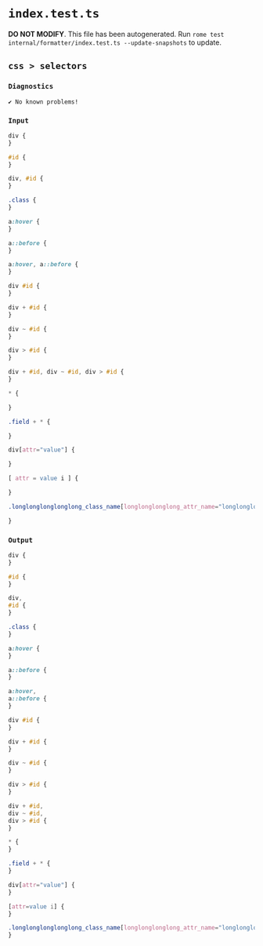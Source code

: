 # `index.test.ts`

**DO NOT MODIFY**. This file has been autogenerated. Run `rome test internal/formatter/index.test.ts --update-snapshots` to update.

## `css > selectors`

### `Diagnostics`

```
✔ No known problems!

```

### `Input`

```css
div {
}

#id {
}

div, #id {
}

.class {
}

a:hover {
}

a::before {
}

a:hover, a::before {
}

div #id {
}

div + #id {
}

div ~ #id {
}

div > #id {
}

div + #id, div ~ #id, div > #id {
}

* {

}

.field + * {

}

div[attr="value"] {

}

[ attr = value i ] {

}

.longlonglonglonglong_class_name[longlonglonglong_attr_name="longlonglonglonglonglong_value"] {

}

```

### `Output`

```css
div {
}

#id {
}

div,
#id {
}

.class {
}

a:hover {
}

a::before {
}

a:hover,
a::before {
}

div #id {
}

div + #id {
}

div ~ #id {
}

div > #id {
}

div + #id,
div ~ #id,
div > #id {
}

* {
}

.field + * {
}

div[attr="value"] {
}

[attr=value i] {
}

.longlonglonglonglong_class_name[longlonglonglong_attr_name="longlonglonglonglonglong_value"] {
}

```
